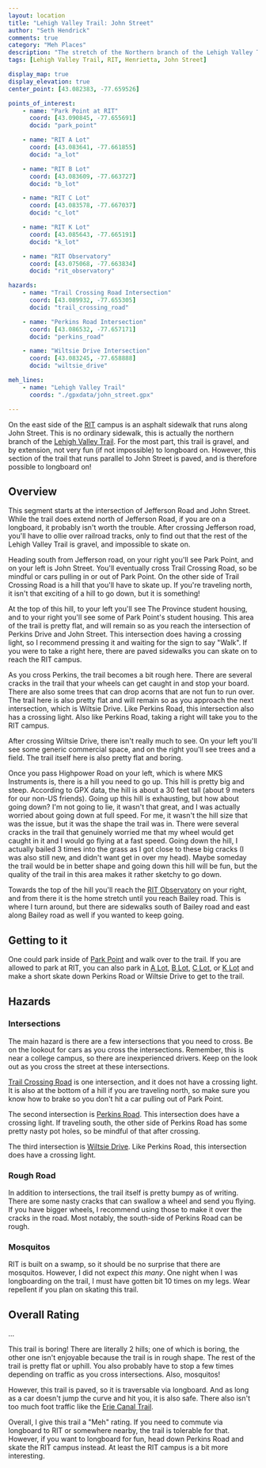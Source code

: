 ```yaml
---
layout: location
title: "Lehigh Valley Trail: John Street"
author: "Seth Hendrick"
comments: true
category: "Meh Places"
description: "The stretch of the Northern branch of the Lehigh Valley Trail that runs along John Street in Henrietta"
tags: [Lehigh Valley Trail, RIT, Henrietta, John Street]

display_map: true
display_elevation: true
center_point: [43.082383, -77.659526]

points_of_interest:
    - name: "Park Point at RIT"
      coord: [43.090845, -77.655691]
      docid: "park_point"

    - name: "RIT A Lot"
      coord: [43.083641, -77.661855]
      docid: "a_lot"

    - name: "RIT B Lot"
      coord: [43.083609, -77.663727]
      docid: "b_lot"

    - name: "RIT C Lot"
      coord: [43.083578, -77.667037]
      docid: "c_lot"

    - name: "RIT K Lot"
      coord: [43.085643, -77.665191]
      docid: "k_lot"

    - name: "RIT Observatory"
      coord: [43.075068, -77.663834]
      docid: "rit_observatory"

hazards:
    - name: "Trail Crossing Road Intersection"
      coord: [43.089932, -77.655305]
      docid: "trail_crossing_road"

    - name: "Perkins Road Intersection"
      coord: [43.086532, -77.657171]
      docid: "perkins_road"

    - name: "Wiltsie Drive Intersection"
      coord: [43.083245, -77.658888]
      docid: "wiltsie_drive"

meh_lines:
    - name: "Lehigh Valley Trail"
      coords: "./gpxdata/john_street.gpx"

---
```


On the east side of the [RIT](https://www.rit.edu/) campus is an asphalt sidewalk that runs along John Street.  This is no ordinary sidewalk, this is actually the northern branch of the [Lehigh Valley Trail](https://henriettafoundation.com/lehigh-valley-trail/).  For the most part, this trail is gravel, and by extension, not very fun (if not impossible) to longboard on.  However, this section of the trail that runs parallel to John Street is paved, and is therefore possible to longboard on!

## Overview

This segment starts at the intersection of Jefferson Road and John Street.  While the trail does extend north of Jefferson Road, if you are on a longboard, it probably isn't worth the trouble.  After crossing Jefferson road, you'll have to ollie over railroad tracks, only to find out that the rest of the Lehigh Valley Trail is gravel, and impossible to skate on.

Heading south from Jefferson road, on your right you'll see Park Point, and on your left is John Street.  You'll eventually cross Trail Crossing Road, so be mindful or cars pulling in or out of Park Point.  On the other side of Trail Crossing Road is a hill that you'll have to skate up.  If you're traveling north, it isn't that exciting of a hill to go down, but it is something!

At the top of this hill, to your left you'll see The Province student housing, and to your right you'll see some of Park Point's student housing.  This area of the trail is pretty flat, and will remain so as you reach the intersection of Perkins Drive and John Street.  This intersection does having a crossing light, so I recommend pressing it and waiting for the sign to say "Walk".  If you were to take a right here, there are paved sidewalks you can skate on to reach the RIT campus.

As you cross Perkins, the trail becomes a bit rough here.  There are several cracks in the trail that your wheels can get caught in and stop your board.  There are also some trees that can drop acorns that are not fun to run over.  The trail here is also pretty flat and will remain so as you approach the next intersection, which is Wiltsie Drive.  Like Perkins Road, this intersection also has a crossing light.  Also like Perkins Road, taking a right will take you to the RIT campus.

After crossing Wiltsie Drive, there isn't really much to see.  On your left you'll see some generic commercial space, and on the right you'll see trees and a field.  The trail itself here is also pretty flat and boring.

Once you pass Highpower Road on your left, which is where MKS Instruments is, there is a hill you need to go up.  This hill is pretty big and steep.  According to GPX data, the hill is about a 30 feet tall (about 9 meters for our non-US friends).  Going up this hill is exhausting, but how about going down?  I'm not going to lie, it wasn't that great, and I was actually worried about going down at full speed.  For me, it wasn't the hill size that was the issue, but it was the shape the trail was in.  There were several cracks in the trail that genuinely worried me that my wheel would get caught in it and I would go flying at a fast speed.  Going down the hill, I actually bailed 3 times into the grass as I got close to these big cracks (I was also still new, and didn't want get in over my head).  Maybe someday the trail would be in better shape and going down this hill will be fun, but the quality of the trail in this area makes it rather sketchy to go down.

Towards the top of the hill you'll reach the <a href="#map" id="rit_observatory">RIT Observatory</a> on your right, and from there it is the home stretch until you reach Bailey road.  This is where I turn around, but there are sidewalks south of Bailey road and east along Bailey road as well if you wanted to keep going.

## Getting to it

One could park inside of <a href="#map" id="park_point">Park Point</a> and walk over to the trail.  If you are allowed to park at RIT, you can also park in <a href="#map" id="a_lot">A Lot</a>, <a href="#map" id="b_lot">B Lot</a>, <a href="#map" id="c_lot">C Lot</a>, or <a href="#map" id="k_lot">K Lot</a> and make a short skate down Perkins Road or Wiltsie Drive to get to the trail.

## Hazards

### Intersections

The main hazard is there are a few intersections that you need to cross.  Be on the lookout for cars as you cross the intersections.  Remember, this is near a college campus, so there are inexperienced drivers.  Keep on the look out as you cross the street at these intersections.

<a href="#map" id="trail_crossing_road">Trail Crossing Road</a> is one intersection, and it does not have a crossing light.  It is also at the bottom of a hill if you are traveling north, so make sure you know how to brake so you don't hit a car pulling out of Park Point.

The second intersection is <a href="#map" id="perkins_road">Perkins Road</a>.  This intersection does have a crossing light.  If traveling south, the other side of Perkins Road has some pretty nasty pot holes, so be mindful of that after crossing.

The third intersection is <a href="#map" id="wiltsie_drive">Wiltsie Drive</a>.  Like Perkins Road, this intersection does have a crossing light.

### Rough Road

In addition to intersections, the trail itself is pretty bumpy as of writing.  There are some nasty cracks that can swallow a wheel and send you flying.  If you have bigger wheels, I recommend using those to make it over the cracks in the road.  Most notably, the south-side of Perkins Road can be rough.

### Mosquitos

RIT is built on a swamp, so it should be no surprise that there are mosquitos.  However, I did not expect _this many_.  One night when I was longboarding on the trail, I must have gotten bit 10 times on my legs.  Wear repellent if you plan on skating this trail.

## Overall Rating

...

This trail is boring!  There are literally 2 hills; one of which is boring, the other one isn't enjoyable because the trail is in rough shape.  The rest of the trail is pretty flat or uphill.  You also probably have to stop a few times depending on traffic as you cross intersections.  Also, mosquitos!

However, this trail is paved, so it is traversable via longboard.  And as long as a car doesn't jump the curve and hit you, it is also safe.  There also isn't too much foot traffic like the [Erie Canal Trail](/tag/erie-canal-trail/index.html).

Overall, I give this trail a "Meh" rating.  If you need to commute via longboard to RIT or somewhere nearby, the trail is tolerable for that.  However, if you want to longboard for fun, head down Perkins Road and skate the RIT campus instead.  At least the RIT campus is a bit more interesting.
